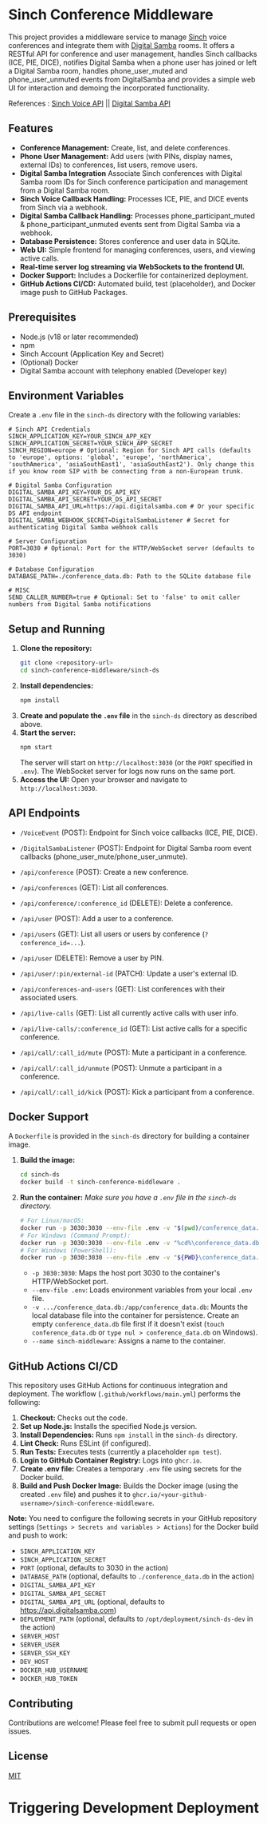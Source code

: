 # Sinch Conference Middleware

This project provides a middleware service to manage [Sinch](https://www.sinch.com) voice conferences and integrate them with [Digital Samba](https://www.digitalsamba.com) rooms. It offers a RESTful API for conference and user management, handles Sinch callbacks (ICE, PIE, DICE), notifies Digital Samba when a phone user has joined or left a Digital Samba room, handles phone_user_muted and phone_user_unmuted events from DigitalSamba and provides a simple web UI for interaction and demoing the incorporated functionality.

References :  [Sinch Voice API](https://developers.sinch.com/docs/voice) || [Digital Samba API](https://developer.digitalsamba.com/rest-api/) 

## Features

*   **Conference Management:** Create, list, and delete conferences.
*   **Phone User Management:** Add users (with PINs, display names, external IDs) to conferences, list users, remove users.
*   **Digital Samba Integration** Associate Sinch conferences with Digital Samba room IDs for Sinch conference participation and management from a Digital Samba room.
*   **Sinch Voice Callback Handling:** Processes ICE, PIE, and DICE events from Sinch via a webhook.
*   **Digital Samba Callback Handling:** Processes phone_participant_muted & phone_participant_unmuted events sent from Digital Samba via a webhook. 
*   **Database Persistence:** Stores conference and user data in SQLite.
*   **Web UI:** Simple frontend for managing conferences, users, and viewing active calls.
*   **Real-time server log streaming via WebSockets to the frontend UI.**
*   **Docker Support:** Includes a Dockerfile for containerized deployment.
*   **GitHub Actions CI/CD:** Automated build, test (placeholder), and Docker image push to GitHub Packages.

## Prerequisites

*   Node.js (v18 or later recommended)
*   npm
*   Sinch Account (Application Key and Secret)
*   (Optional) Docker
*   Digital Samba account with telephony enabled (Developer key)

## Environment Variables

Create a `.env` file in the `sinch-ds` directory with the following variables:

```env
# Sinch API Credentials
SINCH_APPLICATION_KEY=YOUR_SINCH_APP_KEY
SINCH_APPLICATION_SECRET=YOUR_SINCH_APP_SECRET
SINCH_REGION=europe # Optional: Region for Sinch API calls (defaults to 'europe', options: 'global', 'europe', 'northAmerica', 'southAmerica', 'asiaSouthEast1', 'asiaSouthEast2'). Only change this if you know room SIP with be connecting from a non-European trunk.

# Digital Samba Configuration 
DIGITAL_SAMBA_API_KEY=YOUR_DS_API_KEY
DIGITAL_SAMBA_API_SECRET=YOUR_DS_API_SECRET
DIGITAL_SAMBA_API_URL=https://api.digitalsamba.com # Or your specific DS API endpoint
DIGITAL_SAMBA_WEBHOOK_SECRET=DigitalSambaListener # Secret for authenticating Digital Samba webhook calls

# Server Configuration
PORT=3030 # Optional: Port for the HTTP/WebSocket server (defaults to 3030)

# Database Configuration
DATABASE_PATH=./conference_data.db: Path to the SQLite database file

# MISC
SEND_CALLER_NUMBER=true # Optional: Set to 'false' to omit caller numbers from Digital Samba notifications

```

## Setup and Running

1.  **Clone the repository:**
    ```bash
    git clone <repository-url>
    cd sinch-conference-middleware/sinch-ds
    ```
2.  **Install dependencies:**
    ```bash
    npm install
    ```
3.  **Create and populate the `.env` file** in the `sinch-ds` directory as described above.
4.  **Start the server:**
    ```bash
    npm start
    ```
    The server will start on `http://localhost:3030` (or the `PORT` specified in `.env`). The WebSocket server for logs now runs on the same port.
5.  **Access the UI:** Open your browser and navigate to `http://localhost:3030`.

## API Endpoints

*   `/VoiceEvent` (POST): Endpoint for Sinch voice callbacks (ICE, PIE, DICE).
*   `/DigitalSambaListener` (POST): Endpoint for Digital Samba room event callbacks (phone_user_mute/phone_user_unmute). 

*   `/api/conference` (POST): Create a new conference.
*   `/api/conferences` (GET): List all conferences.
*   `/api/conference/:conference_id` (DELETE): Delete a conference.
*   `/api/user` (POST): Add a user to a conference.
*   `/api/users` (GET): List all users or users by conference (`?conference_id=...`).
*   `/api/user` (DELETE): Remove a user by PIN.
*   `/api/user/:pin/external-id` (PATCH): Update a user's external ID.
*   `/api/conferences-and-users` (GET): List conferences with their associated users.
*   `/api/live-calls` (GET): List all currently active calls with user info.
*   `/api/live-calls/:conference_id` (GET): List active calls for a specific conference.
*   `/api/call/:call_id/mute` (POST): Mute a participant in a conference.
*   `/api/call/:call_id/unmute` (POST): Unmute a participant in a conference.
*   `/api/call/:call_id/kick` (POST): Kick a participant from a conference.



## Docker Support

A `Dockerfile` is provided in the `sinch-ds` directory for building a container image.

1.  **Build the image:**
    ```bash
    cd sinch-ds
    docker build -t sinch-conference-middleware .
    ```
2.  **Run the container:**
    *Make sure you have a `.env` file in the `sinch-ds` directory.*
    ```bash
    # For Linux/macOS:
    docker run -p 3030:3030 --env-file .env -v "$(pwd)/conference_data.db":/app/conference_data.db --name sinch-middleware sinch-conference-middleware
    # For Windows (Command Prompt):
    docker run -p 3030:3030 --env-file .env -v "%cd%\conference_data.db":/app/conference_data.db --name sinch-middleware sinch-conference-middleware
    # For Windows (PowerShell):
    docker run -p 3030:3030 --env-file .env -v "${PWD}\conference_data.db":/app/conference_data.db --name sinch-middleware sinch-conference-middleware
    ```
    *   `-p 3030:3030`: Maps the host port 3030 to the container's HTTP/WebSocket port.
    *   `--env-file .env`: Loads environment variables from your local `.env` file.
    *   `-v .../conference_data.db:/app/conference_data.db`: Mounts the local database file into the container for persistence. Create an empty `conference_data.db` file first if it doesn't exist (`touch conference_data.db` or `type nul > conference_data.db` on Windows).
    *   `--name sinch-middleware`: Assigns a name to the container.

## GitHub Actions CI/CD

This repository uses GitHub Actions for continuous integration and deployment. The workflow (`.github/workflows/main.yml`) performs the following:

1.  **Checkout:** Checks out the code.
2.  **Set up Node.js:** Installs the specified Node.js version.
3.  **Install Dependencies:** Runs `npm install` in the `sinch-ds` directory.
4.  **Lint Check:** Runs ESLint (if configured).
5.  **Run Tests:** Executes tests (currently a placeholder `npm test`).
6.  **Login to GitHub Container Registry:** Logs into `ghcr.io`.
7.  **Create .env file:** Creates a temporary `.env` file using secrets for the Docker build.
8.  **Build and Push Docker Image:** Builds the Docker image (using the created `.env` file) and pushes it to `ghcr.io/<your-github-username>/sinch-conference-middleware`.

**Note:** You need to configure the following secrets in your GitHub repository settings (`Settings > Secrets and variables > Actions`) for the Docker build and push to work:
*   `SINCH_APPLICATION_KEY`
*   `SINCH_APPLICATION_SECRET`
*   `PORT` (optional, defaults to 3030 in the action)
*   `DATABASE_PATH` (optional, defaults to `./conference_data.db` in the action)
*   `DIGITAL_SAMBA_API_KEY` 
*   `DIGITAL_SAMBA_API_SECRET`
*   `DIGITAL_SAMBA_API_URL` (optional, defaults to https://api.digitalsamba.com)
*   `DEPLOYMENT_PATH` (optional, defaults to `/opt/deployment/sinch-ds-dev` in the action)
*   `SERVER_HOST`
*   `SERVER_USER`
*   `SERVER_SSH_KEY`
*   `DEV_HOST`
*   `DOCKER_HUB_USERNAME`
*   `DOCKER_HUB_TOKEN`

## Contributing

Contributions are welcome! Please feel free to submit pull requests or open issues.

## License

[MIT](LICENSE)
# Triggering Development Deployment
